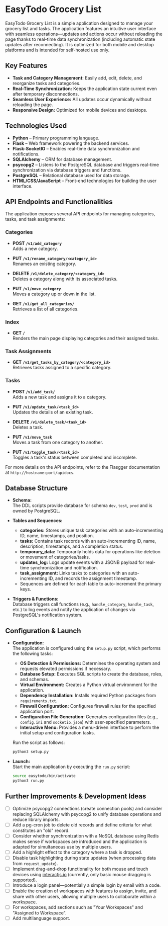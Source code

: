 # EasyTodo Grocery List

EasyTodo Grocery List is a simple application designed to manage your grocery list and tasks. The application features an intuitive user interface with seamless operations—updates and actions occur without reloading the page thanks to real-time data synchronization (including automatic state updates after reconnecting). It is optimized for both mobile and desktop platforms and is intended for self-hosted use only.

## Key Features

- **Task and Category Management:** Easily add, edit, delete, and reorganize tasks and categories.
- **Real-Time Synchronization:** Keeps the application state current even after temporary disconnections.
- **Seamless User Experience:** All updates occur dynamically without reloading the page.
- **Responsive Design:** Optimized for mobile devices and desktops.

## Technologies Used

- **Python** – Primary programming language.
- **Flask** – Web framework powering the backend services.
- **Flask-SocketIO** – Enables real-time data synchronization and notifications.
- **SQLAlchemy** – ORM for database management.
- **psycopg2** – Listens to the PostgreSQL database and triggers real-time synchronization via database triggers and functions.
- **PostgreSQL** – Relational database used for data storage.
- **HTML/CSS/JavaScript** – Front-end technologies for building the user interface.

## API Endpoints and Functionalities

The application exposes several API endpoints for managing categories, tasks, and task assignments:

### Categories

- **POST `/v1/add_category`**  
  Adds a new category.

- **PUT `/v1/rename_category/<category_id>`**  
  Renames an existing category.

- **DELETE `/v1/delete_category/<category_id>`**  
  Deletes a category along with its associated tasks.

- **PUT `/v1/move_category`**  
  Moves a category up or down in the list.

- **GET `/v1/get_all_categories/`**  
  Retrieves a list of all categories.

### Index

- **GET `/`**  
  Renders the main page displaying categories and their assigned tasks.

### Task Assignments

- **GET `/v1/get_tasks_by_category/<category_id>`**  
  Retrieves tasks assigned to a specific category.

### Tasks

- **POST `/v1/add_task/`**  
  Adds a new task and assigns it to a category.

- **PUT `/v1/update_task/<task_id>`**  
  Updates the details of an existing task.

- **DELETE `/v1/delete_task/<task_id>`**  
  Deletes a task.

- **PUT `/v1/move_task`**  
  Moves a task from one category to another.

- **PUT `/v1/toggle_task/<task_id>`**  
  Toggles a task's status between completed and incomplete.

For more details on the API endpoints, refer to the Flasgger documentation at `http://hostname:port/apidocs`.

## Database Structure

- **Schema:**  
  The DDL scripts provide database for schema `dev`, `test`, `prod` and is owned by PostgreSQL.

- **Tables and Sequences:**

  - **categories:** Stores unique task categories with an auto-incrementing ID, name, timestamps, and position.
  - **tasks:** Contains task records with an auto-incrementing ID, name, description, timestamps, and a completion status.
  - **temporary_data:** Temporarily holds data for operations like deletion or movement of categories/tasks.
  - **updates_log:** Logs update events with a JSONB payload for real-time synchronization and notification.
  - **task_assignment:** Links tasks to categories with an auto-incrementing ID, and records the assignment timestamp.
  - Sequences are defined for each table to auto-increment the primary keys.

- **Triggers & Functions:**  
  Database triggers call functions (e.g., `handle_category`, `handle_task`, etc.) to log events and notify the application of changes via PostgreSQL's notification system.

## Configuration & Launch

- **Configuration:**  
  The application is configured using the `setup.py` script, which performs the following tasks:

  - **OS Detection & Permissions:** Determines the operating system and requests elevated permissions if necessary.
  - **Database Setup:** Executes SQL scripts to create the database, roles, and schemas.
  - **Virtual Environment:** Creates a Python virtual environment for the application.
  - **Dependency Installation:** Installs required Python packages from `requirements.txt`.
  - **Firewall Configuration:** Configures firewall rules for the specified application port.
  - **Configuration File Generation:** Generates configuration files (e.g., `config.ini` and `socketio.json`) with user-specified parameters.
  - **Interactive Menu:** Provides a menu-driven interface to perform the initial setup and configuration tasks.

  Run the script as follows:

  ```bash
  python3 setup.py
  ```

- **Launch:**  
  Start the main application by executing the `run.py` script:
  ```bash
  source easytodo/bin/activate
  python3 run.py
  ```

## Further Improvements & Development Ideas

- [ ] Optimize psycopg2 connections (create connection pools) and consider replacing SQLAlchemy with psycopg2 to unify database operations and reduce library imports.
- [ ] Add a pg-cron job to delete old records and define criteria for what constitutes an "old" record.
- [ ] Consider whether synchronization with a NoSQL database using Redis makes sense if workspaces are introduced and the application is adapted for simultaneous use by multiple users.
- [ ] Add a highlight effect to the category where a task is dropped.
- [ ] Disable task highlighting during state updates (when processing data from `request_update`).
- [ ] Implement drag-and-drop functionality for both mouse and touch devices using [interactjs.io](https://interactjs.io) (currently, only basic mouse dragging is supported).
- [ ] Introduce a login panel—potentially a simple login by email with a code.
- [ ] Enable the creation of workspaces with features to assign, invite, and share with other users, allowing multiple users to collaborate within a workspace.
- [ ] For workspaces, add sections such as "Your Workspaces" and "Assigned to Workspace".
- [ ] Add multilanguage support.
